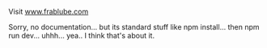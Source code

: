 Visit www.frablube.com

Sorry, no documentation... but its standard stuff like npm install... then npm run dev... uhhh... yea.. I think that's about it.
